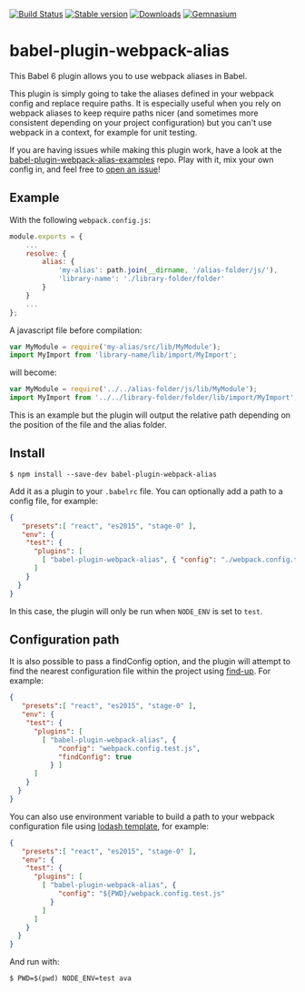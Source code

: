 
[![Build Status](https://travis-ci.org/trayio/babel-plugin-webpack-alias.svg?branch=master)](https://travis-ci.org/trayio/babel-plugin-webpack-alias)
[![Stable version](https://img.shields.io/npm/v/babel-plugin-webpack-alias.svg?style=flat)](https://www.npmjs.com/package/babel-plugin-webpack-alias)
[![Downloads](https://img.shields.io/npm/dm/babel-plugin-webpack-alias.svg?style=flat)](https://npm-stat.com/charts.html?package=babel-plugin-webpack-alias)
[![Gemnasium](https://img.shields.io/gemnasium/trayio/babel-plugin-webpack-alias.svg)](https://gemnasium.com/github.com/trayio/babel-plugin-webpack-alias)

# babel-plugin-webpack-alias

This Babel 6 plugin allows you to use webpack aliases in Babel.

This plugin is simply going to take the aliases defined in your webpack config and replace require paths. It is especially useful when you rely on webpack aliases to keep require paths nicer (and sometimes more consistent depending on your project configuration) but you can't use webpack in a context, for example for unit testing.

If you are having issues while making this plugin work, have a look at the [babel-plugin-webpack-alias-examples](https://github.com/adriantoine/babel-plugin-webpack-alias-examples) repo. Play with it, mix your own config in, and feel free to [open an issue](https://github.com/trayio/babel-plugin-webpack-alias/issues/new)!

## Example
With the following `webpack.config.js`:
```js
module.exports = {
    ...
    resolve: {
        alias: {
            'my-alias': path.join(__dirname, '/alias-folder/js/'),
            'library-name': './library-folder/folder'
        }
    }
    ...
};
```
A javascript file before compilation:
```js
var MyModule = require('my-alias/src/lib/MyModule');
import MyImport from 'library-name/lib/import/MyImport';
```
will become:
```js
var MyModule = require('../../alias-folder/js/lib/MyModule');
import MyImport from '../../library-folder/folder/lib/import/MyImport';
```
This is an example but the plugin will output the relative path depending on the position of the file and the alias folder.

## Install

```console
$ npm install --save-dev babel-plugin-webpack-alias
```

Add it as a plugin to your `.babelrc` file. You can optionally add a path to a config file, for example:
```json
{
   "presets":[ "react", "es2015", "stage-0" ],
   "env": {
    "test": {
      "plugins": [
        [ "babel-plugin-webpack-alias", { "config": "./webpack.config.test.js" } ]
      ]
    }
  }
}
```
In this case, the plugin will only be run when `NODE_ENV` is set to `test`.

## Configuration path

It is also possible to pass a findConfig option, and the plugin will attempt to find the nearest configuration file within the project using [find-up](https://github.com/sindresorhus/find-up). For example:
```json
{
   "presets":[ "react", "es2015", "stage-0" ],
   "env": {
    "test": {
      "plugins": [
        [ "babel-plugin-webpack-alias", {
            "config": "webpack.config.test.js",
            "findConfig": true
          } ]
      ]
    }
  }
}
```

You can also use environment variable to build a path to your webpack configuration file using [lodash template](https://lodash.com/docs#template), for example:
```json
{
   "presets":[ "react", "es2015", "stage-0" ],
   "env": {
    "test": {
      "plugins": [
        [ "babel-plugin-webpack-alias", {
            "config": "${PWD}/webpack.config.test.js"
          }
        ]
      ]
    }
  }
}
```
And run with:
```console
$ PWD=$(pwd) NODE_ENV=test ava
```

